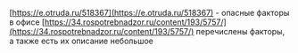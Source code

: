 [https://e.otruda.ru/518367](https://e.otruda.ru/518367) - опасные факторы в офисе
[https://34.rospotrebnadzor.ru/content/193/5757/](https://34.rospotrebnadzor.ru/content/193/5757/) перечислены факторы, а также есть их описание небольшое
